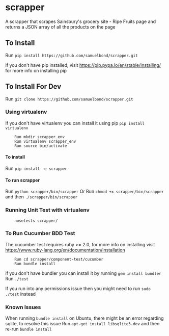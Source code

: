 # scrapper
A scrapper that scrapes Sainsbury's grocery site - Ripe Fruits page and returns a JSON array of all the products on the page

## To Install
   Run `pip install https://github.com/samuelbond/scrapper.git `

   If you don't have pip installed, visit https://pip.pypa.io/en/stable/installing/ for more info on installing pip

## To Install For Dev
   Run `git clone https://github.com/samuelbond/scrapper.git`

### Using virtualenv
   If you don't have virtualenv you can install it using pip `pip install virtualenv`

        Run mkdir scrapper_env
        Run virtualenv scrapper_env
        Run source bin/activate

#### To install
   Run `pip install -e scrapper`

#### To run scrapper
   Run `python scrapper/bin/scrapper`
   Or Run `chmod +x scrapper/bin/scrapper` and then `./scrapper/bin/scrapper`

### Running Unit Test with virtualenv
        nosetests scrapper/

### To Run Cucumber BDD Test
   The cucumber test requires ruby >= 2.0, for more info on installing visit https://www.ruby-lang.org/en/documentation/installation

        Run cd scrapper/component-test/cucumber
        Run bundle install
   if you don't have bundler you can install it by running `gem install bundler`
        Run `./test`

   If you run into any permissions issue then you might need to run `sudo ./test` instead

### Known Issues
   When running `bundle install` on Ubuntu, there might be an error regarding sqlite, to resolve this issue
   Run `apt-get install libsqlite3-dev` and then re-run `bundle install`

